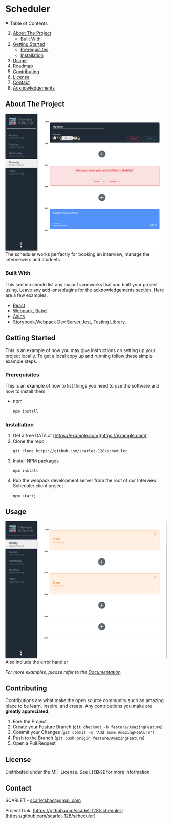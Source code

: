 # Scheduler
<!-- TABLE OF CONTENTS -->
<details open="open">
  <summary>Table of Contents</summary>
  <ol>
    <li>
      <a href="#about-the-project">About The Project</a>
      <ul>
        <li><a href="#built-with">Built With</a></li>
      </ul>
    </li>
    <li>
      <a href="#getting-started">Getting Started</a>
      <ul>
        <li><a href="#prerequisites">Prerequisites</a></li>
        <li><a href="#installation">Installation</a></li>
      </ul>
    </li>
    <li><a href="#usage">Usage</a></li>
    <li><a href="#roadmap">Roadmap</a></li>
    <li><a href="#contributing">Contributing</a></li>
    <li><a href="#license">License</a></li>
    <li><a href="#contact">Contact</a></li>
    <li><a href="#acknowledgements">Acknowledgements</a></li>
  </ol>
</details>



<!-- ABOUT THE PROJECT -->
## About The Project


!["Mean Feature of the product"](https://github.com/scarlet-128/scheduler/blob/master/docs/main%20feature.png?raw=true)
The scheduler works perfectly for booking an interview, manage the interviewers and studnets


### Built With

This section should list any major frameworks that you built your project using. Leave any add-ons/plugins for the acknowledgements section. Here are a few examples.
* [React](https://reactjs.org/)
* [Webpack](https://webpack.js.org/), [Babel](hthttps://babeljs.io/)
* [Axios](https://github.com/axios/axios)
* [Storybook](https://storybook.js.org/),[Webpack Dev Server](https://github.com/webpack/webpack-dev-server),[Jest](https://jestjs.io/),[ Testing Library](https://testing-library.com/),



<!-- GETTING STARTED -->
## Getting Started

This is an example of how you may give instructions on setting up your project locally.
To get a local copy up and running follow these simple example steps.

### Prerequisites

This is an example of how to list things you need to use the software and how to install them.
* npm
  ```sh
  npm install 
  ```

### Installation

1. Get a free DATA at [https://example.com](https://example.com)
2. Clone the repo
   ```
   git clone https://github.com/scarlet-128/scheduler
   ```
3. Install NPM packages
   ```
   npm install
   ```
4. Run the webpack development server from the root of our Interview Scheduler client project
   ```
   npm start;
   ```



<!-- USAGE EXAMPLES -->
## Usage
!["error headle"](https://github.com/scarlet-128/scheduler/blob/master/docs/When%20getting%20error.png?raw=true)
Also include the error handler

_For more examples, please refer to the [Documentation](https://example.com)_

<!-- CONTRIBUTING -->
## Contributing

Contributions are what make the open source community such an amazing place to be learn, inspire, and create. Any contributions you make are **greatly appreciated**.

1. Fork the Project
2. Create your Feature Branch (`git checkout -b feature/AmazingFeature`)
3. Commit your Changes (`git commit -m 'Add some AmazingFeature'`)
4. Push to the Branch (`git push origin feature/AmazingFeature`)
5. Open a Pull Request



<!-- LICENSE -->
## License

Distributed under the MIT License. See `LICENSE` for more information.



<!-- CONTACT -->
## Contact

SCARLET - scarletshao@gmail.com

Project Link: [https://github.com/scarlet-128/scheduler](https://github.com/scarlet-128/scheduler)



